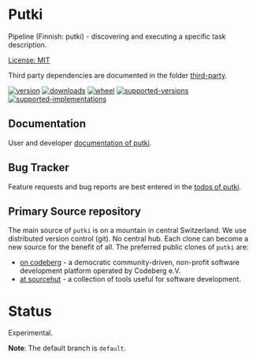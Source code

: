 # Putki

Pipeline (Finnish: putki) - discovering and executing a specific task description.

[License: MIT](https://git.sr.ht/~sthagen/putki/tree/default/item/LICENSE)

Third party dependencies are documented in the folder [third-party](third-party/README.md).

[![version](https://img.shields.io/pypi/v/putki.svg?style=flat)](https://pypi.python.org/pypi/putki/)
[![downloads](https://pepy.tech/badge/putki/month)](https://pepy.tech/project/putki)
[![wheel](https://img.shields.io/pypi/wheel/putki.svg?style=flat)](https://pypi.python.org/pypi/putki/)
[![supported-versions](https://img.shields.io/pypi/pyversions/putki.svg?style=flat)](https://pypi.python.org/pypi/putki/)
[![supported-implementations](https://img.shields.io/pypi/implementation/putki.svg?style=flat)](https://pypi.python.org/pypi/putki/)

## Documentation

User and developer [documentation of putki](https://codes.dilettant.life/docs/putki).

## Bug Tracker

Feature requests and bug reports are best entered in the [todos of putki](https://todo.sr.ht/~sthagen/putki).

## Primary Source repository

The main source of `putki` is on a mountain in central Switzerland.
We use distributed version control (git). No central hub. Each clone can become a new source for the benefit of all.
The preferred public clones of `putki` are:

* [on codeberg](https://codeberg.org/sthagen/putki) - a democratic community-driven, non-profit software development platform operated by Codeberg e.V.
* [at sourcehut](https://git.sr.ht/~sthagen/putki) - a collection of tools useful for software development.

# Status

Experimental.

**Note**: The default branch is `default`. 
